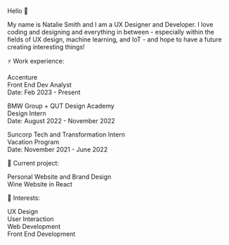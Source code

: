 Hello 👋

My name is Natalie Smith and I am a UX Designer and Developer. I love coding and designing and everything in between - especially within the fields of  UX design, machine learning, and IoT - and hope to have a future creating interesting things!

⚡ Work experience:

Accenture <br />
Front End Dev Analyst <br />
Date: Feb 2023 - Present <br />

BMW Group + QUT Design Academy <br />
Design Intern <br />
Date: August 2022 - November 2022 <br />

Suncorp Tech and Transformation Intern <br />
Vacation Program <br />
Date: November 2021 - June 2022 <br />

🔭 Current project:

Personal Website and Brand Design <br />
Wine Website in React <br />

🌱 Interests:

UX Design <br />
User Interaction <br />
Web Development <br />
Front End Development <br />
